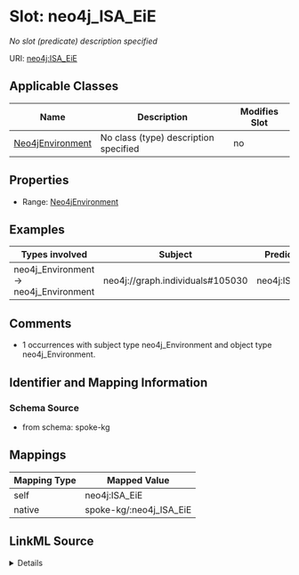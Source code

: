 

# Slot: neo4j_ISA_EiE


_No slot (predicate) description specified_





URI: [neo4j:ISA_EiE](neo4j://graph.schema#ISA_EiE)



<!-- no inheritance hierarchy -->





## Applicable Classes

| Name | Description | Modifies Slot |
| --- | --- | --- |
| [Neo4jEnvironment](../classes/Neo4jEnvironment.md) | No class (type) description specified |  no  |







## Properties

* Range: [Neo4jEnvironment](../classes/Neo4jEnvironment.md)






## Examples

| Types involved | Subject | Predicate | Object |
| --- | --- | --- | --- |
| neo4j_Environment → neo4j_Environment | neo4j://graph.individuals#105030 | neo4j:ISA_EiE | neo4j://graph.individuals#105029 |


## Comments

* 1 occurrences with subject type neo4j_Environment and object type neo4j_Environment.

## Identifier and Mapping Information







### Schema Source


* from schema: spoke-kg




## Mappings

| Mapping Type | Mapped Value |
| ---  | ---  |
| self | neo4j:ISA_EiE |
| native | spoke-kg/:neo4j_ISA_EiE |




## LinkML Source

<details>
```yaml
name: neo4j_ISA_EiE
description: No slot (predicate) description specified
comments:
- 1 occurrences with subject type neo4j_Environment and object type neo4j_Environment.
examples:
- description: neo4j_Environment → neo4j_Environment
  object:
    example_object: neo4j://graph.individuals#105029
    example_predicate: neo4j:ISA_EiE
    example_subject: neo4j://graph.individuals#105030
from_schema: spoke-kg
rank: 1000
slot_uri: neo4j:ISA_EiE
alias: neo4j_ISA_EiE
domain_of:
- neo4j_Environment
range: neo4j_Environment

```
</details>